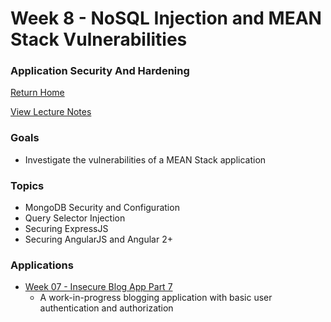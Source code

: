 # Week 8 - NoSQL Injection and MEAN Stack Vulnerabilities
### Application Security And Hardening

[Return Home](../../../../)  

[View Lecture Notes](http://coreyshuman.github.io/GeekwiseApplicationSecurity/LectureNotes/Week-08)  

### Goals
- Investigate the vulnerabilities of a MEAN Stack application

### Topics
- MongoDB Security and Configuration
- Query Selector Injection
- Securing ExpressJS
- Securing AngularJS and Angular 2+

### Applications
- [Week 07 - Insecure Blog App Part 7](../../Applications/Week-08/01-BasicBlogAppPart07)
  - A work-in-progress blogging application with basic user authentication and authorization
